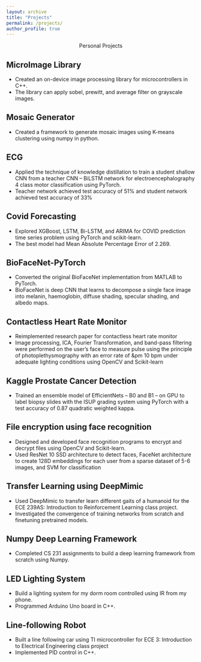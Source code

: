 ```yaml
---
layout: archive
title: "Projects"
permalink: /projects/
author_profile: true
---
```


<center>
Personal Projects
</center>


## MicroImage Library

* Created an on-device image processing library for microcontrollers in C++. 
* The library can apply sobel, prewitt, and average filter on grayscale images.

## Mosaic Generator

* Created a framework to generate mosaic images using K-means clustering using numpy in python. 
  
## ECG

* Applied the technique of knowledge distillation to train a student shallow CNN from a teacher CNN – BiLSTM network for electroencephalography 4 class motor classification using PyTorch.
* Teacher network achieved test accuracy of 51% and student network achieved test accuracy of 33%

## Covid Forecasting

* Explored XGBoost, LSTM, Bi-LSTM, and ARIMA for COVID prediction time series problem using PyTorch and scikit-learn. 
* The best model had Mean Absolute Percentage Error of 2.269.
  
## BioFaceNet-PyTorch

* Converted the original BioFaceNet implementation from MATLAB to PyTorch.
* BioFaceNet is deep CNN that learns to decompose a single face image into melanin, haemoglobin, diffuse shading, specular shading, and albedo maps.

## Contactless Heart Rate Monitor 

* Reimplemented research paper for contactless heart rate monitor 
* Image processing, ICA, Fourier Transformation, and band-pass filtering were performed on the user’s face to measure pulse using the principle of photoplethysmography with an error rate of &pm 10 bpm under adequate lighting conditions using OpenCV and Scikit-learn

## Kaggle Prostate Cancer Detection 

* Trained an ensemble model of EfficientNets – B0 and B1 – on GPU to label biopsy slides with the ISUP grading system using PyTorch with a test accuracy of 0.87 quadratic weighted kappa.

## File encryption using face recognition

* Designed and developed face recognition programs to encrypt and decrypt files using OpenCV and Scikit-learn. 
* Used ResNet 10 SSD architecture to detect faces, FaceNet architecture to create 128D embeddings for each user from a sparse dataset of 5-6 images, and SVM for classification

## Transfer Learning using DeepMimic

* Used DeepMimic to transfer learn different gaits of a humanoid for the ECE 239AS: Introduction to Reinforcement Learning class project. 
* Investigated the convergence of training networks from scratch and finetuning pretrained models. 
  
## Numpy Deep Learning Framework

* Completed CS 231 assignments to build a deep learning framework from scratch using Numpy.
  
## LED Lighting System

* Build a lighting system for my dorm room controlled using IR from my phone.
* Programmed Arduino Uno board in C++. 

## Line-following Robot
* Built a line following car using TI microcontroller for ECE 3: Introduction to Electrical Engineering class project
* Implemented PID control in C++.

